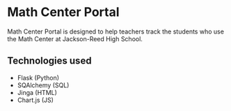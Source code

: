 # Math Center Portal

Math Center Portal is designed to help teachers track the students who use the Math Center at Jackson-Reed High School.

## Technologies used

- Flask (Python)
- SQAlchemy (SQL)
- Jinga (HTML)
- Chart.js (JS)